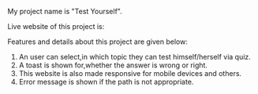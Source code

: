 My project name is "Test Yourself".



Live website of this project is:

Features and details about this project are given below:
1. An user can select,in which topic they can test himself/herself via quiz.
2. A toast is shown for,whether the answer is wrong or right.
3. This website is also made responsive for mobile devices and others.
4. Error message is shown if the path is not appropriate.
